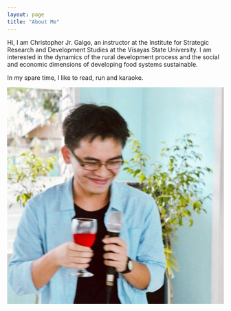 ```yaml
---
layout: page
title: "About Me"
---
```


Hi, I am Christopher Jr. Galgo, an instructor at the Institute for Strategic Research and Development Studies at the Visayas State University. I am interested in the dynamics of the rural development process and the social and economic dimensions of developing food systems sustainable. 

In my spare time, I like to read, run and karaoke. 

![profilepic.jpeg](/assets/images/profilepic.jpeg)
